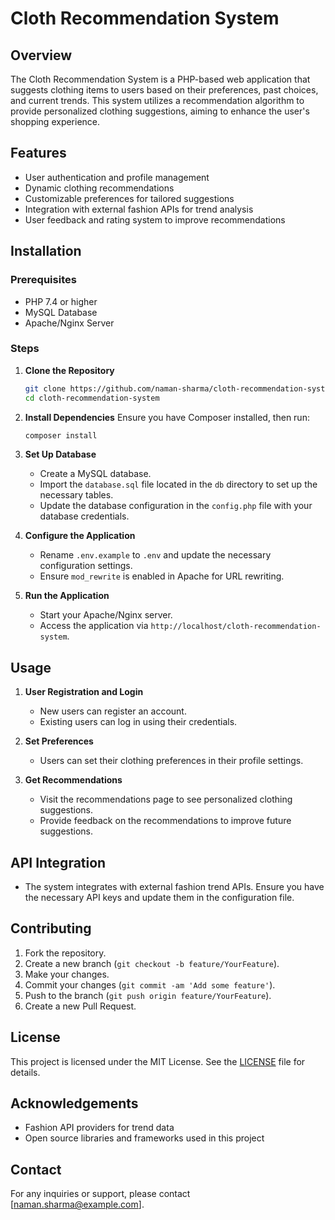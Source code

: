 # Cloth Recommendation System

## Overview
The Cloth Recommendation System is a PHP-based web application that suggests clothing items to users based on their preferences, past choices, and current trends. This system utilizes a recommendation algorithm to provide personalized clothing suggestions, aiming to enhance the user's shopping experience.

## Features
- User authentication and profile management
- Dynamic clothing recommendations
- Customizable preferences for tailored suggestions
- Integration with external fashion APIs for trend analysis
- User feedback and rating system to improve recommendations

## Installation

### Prerequisites
- PHP 7.4 or higher
- MySQL Database
- Apache/Nginx Server

### Steps
1. **Clone the Repository**
    ```bash
    git clone https://github.com/naman-sharma/cloth-recommendation-system.git
    cd cloth-recommendation-system
    ```

2. **Install Dependencies**
    Ensure you have Composer installed, then run:
    ```bash
    composer install
    ```

3. **Set Up Database**
    - Create a MySQL database.
    - Import the `database.sql` file located in the `db` directory to set up the necessary tables.
    - Update the database configuration in the `config.php` file with your database credentials.

4. **Configure the Application**
    - Rename `.env.example` to `.env` and update the necessary configuration settings.
    - Ensure `mod_rewrite` is enabled in Apache for URL rewriting.

5. **Run the Application**
    - Start your Apache/Nginx server.
    - Access the application via `http://localhost/cloth-recommendation-system`.

## Usage
1. **User Registration and Login**
    - New users can register an account.
    - Existing users can log in using their credentials.

2. **Set Preferences**
    - Users can set their clothing preferences in their profile settings.

3. **Get Recommendations**
    - Visit the recommendations page to see personalized clothing suggestions.
    - Provide feedback on the recommendations to improve future suggestions.

## API Integration
- The system integrates with external fashion trend APIs. Ensure you have the necessary API keys and update them in the configuration file.

## Contributing
1. Fork the repository.
2. Create a new branch (`git checkout -b feature/YourFeature`).
3. Make your changes.
4. Commit your changes (`git commit -am 'Add some feature'`).
5. Push to the branch (`git push origin feature/YourFeature`).
6. Create a new Pull Request.

## License
This project is licensed under the MIT License. See the [LICENSE](LICENSE) file for details.

## Acknowledgements
- Fashion API providers for trend data
- Open source libraries and frameworks used in this project

## Contact
For any inquiries or support, please contact [naman.sharma@example.com].

